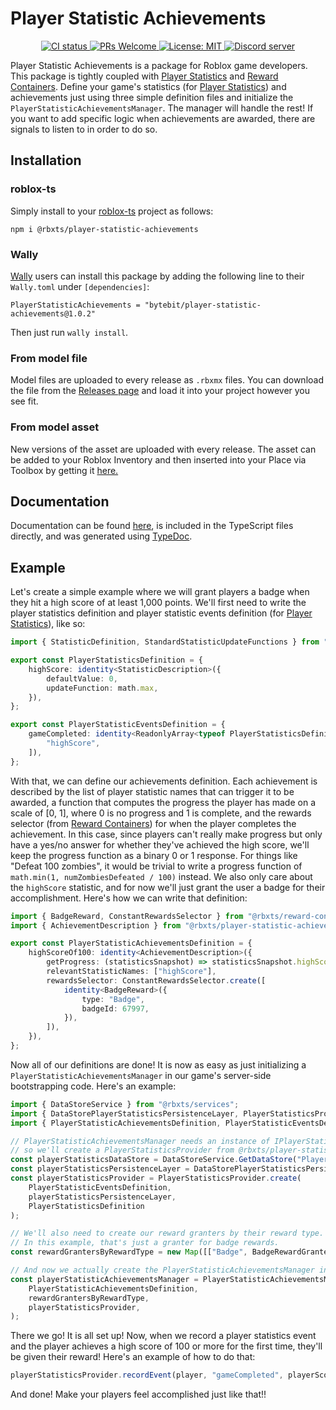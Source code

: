 # Player Statistic Achievements
<p align="center">
	<a href="https://github.com/Bytebit-Org/roblox-PlayerStatisticAchievements/actions">
        <img src="https://github.com/Bytebit-Org/roblox-PlayerStatisticAchievements/workflows/CI/badge.svg" alt="CI status" />
    </a>
	<a href="http://makeapullrequest.com">
		<img src="https://img.shields.io/badge/PRs-welcome-blue.svg" alt="PRs Welcome" />
	</a>
	<a href="https://opensource.org/licenses/MIT">
		<img src="https://img.shields.io/badge/License-MIT-blue.svg" alt="License: MIT" />
	</a>
	<a href="https://discord.gg/QEz3v8y">
		<img src="https://img.shields.io/badge/discord-join-7289DA.svg?logo=discord&longCache=true&style=flat" alt="Discord server" />
	</a>
</p>

Player Statistic Achievements is a package for Roblox game developers. This package is tightly coupled with [Player Statistics](https://github.com/Bytebit-Org/roblox-PlayerStatistics) and [Reward Containers](https://github.com/Bytebit-Org/roblox-RewardContainers).
Define your game's statistics (for [Player Statistics](https://github.com/Bytebit-Org/roblox-PlayerStatistics)) and achievements just using three simple definition files and initialize the `PlayerStatisticAchievementsManager`. The manager will handle the rest! If you want to add specific logic when achievements are awarded, there are signals to listen to in order to do so.

## Installation
### roblox-ts
Simply install to your [roblox-ts](https://roblox-ts.com/) project as follows:
```
npm i @rbxts/player-statistic-achievements
```

### Wally
[Wally](https://github.com/UpliftGames/wally/) users can install this package by adding the following line to their `Wally.toml` under `[dependencies]`:
```
PlayerStatisticAchievements = "bytebit/player-statistic-achievements@1.0.2"
```

Then just run `wally install`.

### From model file
Model files are uploaded to every release as `.rbxmx` files. You can download the file from the [Releases page](https://github.com/Bytebit-Org/roblox-PlayerStatisticAchievements/releases) and load it into your project however you see fit.

### From model asset
New versions of the asset are uploaded with every release. The asset can be added to your Roblox Inventory and then inserted into your Place via Toolbox by getting it [here.](https://www.roblox.com/library/7876338306/Player-Statistic-Achievements-Package)

## Documentation
Documentation can be found [here](https://github.com/Bytebit-Org/roblox-PlayerStatisticAchievements/tree/master/docs), is included in the TypeScript files directly, and was generated using [TypeDoc](https://typedoc.org/).

## Example
Let's create a simple example where we will grant players a badge when they hit a high score of at least 1,000 points. We'll first need to write the player statistics definition and player statistic events definition (for [Player Statistics](https://github.com/Bytebit-Org/roblox-PlayerStatistics)), like so:

```ts
import { StatisticDefinition, StandardStatisticUpdateFunctions } from "@rbxts/player-statistics";

export const PlayerStatisticsDefinition = {
    highScore: identity<StatisticDescription>({
        defaultValue: 0,
        updateFunction: math.max,
    }),
};

export const PlayerStatisticEventsDefinition = {
    gameCompleted: identity<ReadonlyArray<typeof PlayerStatisticsDefinition>>([
        "highScore",
    ]),
};
```

With that, we can define our achievements definition. Each achievement is described by the list of player statistic names that can trigger it to be awarded, a function that computes the progress the player has made on a scale of [0, 1], where 0 is no progress and 1 is complete, and the rewards selector (from [Reward Containers](https://github.com/Bytebit-Org/roblox-RewardContainers)) for when the player completes the achievement. In this case, since players can't really make progress but only have a yes/no answer for whether they've achieved the high score, we'll keep the progress function as a binary 0 or 1 response. For things like "Defeat 100 zombies", it would be trivial to write a progress function of `math.min(1, numZombiesDefeated / 100)` instead. We also only care about the `highScore` statistic, and for now we'll just grant the user a badge for their accomplishment. Here's how we can write that definition:

```ts
import { BadgeReward, ConstantRewardsSelector } from "@rbxts/reward-containers";
import { AchievementDescription } from "@rbxts/player-statistic-achievements";

export const PlayerStatisticAchievementsDefinition = {
    highScoreOf100: identity<AchievementDescription>({
        getProgress: (statisticsSnapshot) => statisticsSnapshot.highScore >= 100 ? 1 : 0,
        relevantStatisticNames: ["highScore"],
        rewardsSelector: ConstantRewardsSelector.create([
            identity<BadgeReward>({
                type: "Badge",
                badgeId: 67997,
            }),
        ]),
    }),
};
```

Now all of our definitions are done! It is now as easy as just initializing a `PlayerStatisticAchievementsManager` in our game's server-side bootstrapping code. Here's an example:

```ts
import { DataStoreService } from "@rbxts/services";
import { DataStorePlayerStatisticsPersistenceLayer, PlayerStatisticsProvider } from "@rbxts/player-statistics";
import { PlayerStatisticAchievementsDefinition, PlayerStatisticEventsDefinition, PlayerStatisticsDefinition } from "./data/Definitions";

// PlayerStatisticAchievementsManager needs an instance of IPlayerStatisticsReader,
// so we'll create a PlayerStatisticsProvider from @rbxts/player-statistics for that
const playerStatisticsDataStore = DataStoreService.GetDataStore("PlayerStatistics");
const playerStatisticsPersistenceLayer = DataStorePlayerStatisticsPersistenceLayer.create(playerStatisticsDataStore);
const playerStatisticsProvider = PlayerStatisticsProvider.create(
    PlayerStatisticEventsDefinition,
    playerStatisticsPersistenceLayer,
    PlayerStatisticsDefinition
);

// We'll also need to create our reward granters by their reward type.
// In this example, that's just a granter for badge rewards.
const rewardGrantersByRewardType = new Map([["Badge", BadgeRewardGranter.create()]]);

// And now we actually create the PlayerStatisticAchievementsManager instance
const playerStatisticAchievementsManager = PlayerStatisticAchievementsManager.create(
    PlayerStatisticAchievementsDefinition,
    rewardGrantersByRewardType,
    playerStatisticsProvider,
);
```

There we go! It is all set up! Now, when we record a player statistics event and the player achieves a high score of 100 or more for the first time, they'll be given their reward! Here's an example of how to do that:

```ts
playerStatisticsProvider.recordEvent(player, "gameCompleted", playerScore);
```

And done! Make your players feel accomplished just like that!!
